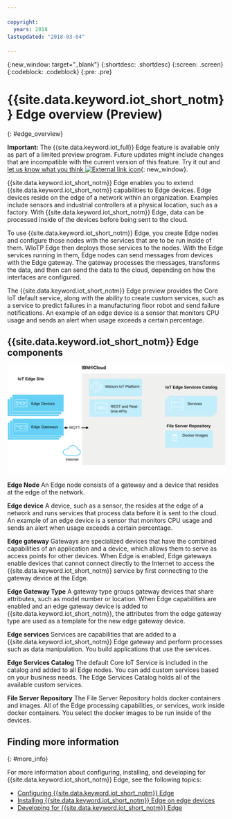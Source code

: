 ```yaml
---

copyright:
  years: 2018
lastupdated: "2018-03-04"

---
```


{:new_window: target="\_blank"}
{:shortdesc: .shortdesc}
{:screen: .screen}
{:codeblock: .codeblock}
{:pre: .pre}


# {{site.data.keyword.iot_short_notm}} Edge overview (Preview)
{: #edge_overview}

**Important:** The {{site.data.keyword.iot_full}} Edge feature is available only as part of a limited preview program. Future updates might include changes that are incompatible with the current version of this feature. Try it out and [let us know what you think ![External link icon](../../../icons/launch-glyph.svg)](https://developer.ibm.com/answers/smart-spaces/17/internet-of-things.html){: new_window}.

{{site.data.keyword.iot_short_notm}} Edge enables you to extend {{site.data.keyword.iot_short_notm}} capabilities to Edge devices. Edge devices reside on the edge of a network within an organization. Examples include sensors and industrial controllers at a physical location, such as a factory. With {{site.data.keyword.iot_short_notm}} Edge, data can be processed inside of the devices before being sent to the cloud.

To use {{site.data.keyword.iot_short_notm}} Edge, you create Edge nodes and configure those nodes with the services that are to be run inside of them. WIoTP Edge then deploys those services to the nodes. With the Edge services running in them, Edge nodes can send messages from devices with the Edge gateway. The gateway processes the messages, transforms the data, and then can send the data to the cloud, depending on how the interfaces are configured.

The {{site.data.keyword.iot_short_notm}} Edge preview provides the Core IoT default service, along with the ability to create custom services, such as a service to predict failures in a manufacturing floor robot and send failure notifications. An example of an edge device is a sensor that monitors CPU usage and sends an alert when usage exceeds a certain percentage.

## {{site.data.keyword.iot_short_notm}} Edge components

![IBM Watson IoT Edge overview](images/edge_overview.svg "IBM Watson IoT Platform Edge overview")

**Edge Node**
An Edge node consists of a gateway and a device that resides at the edge of the network.

**Edge device**
A device, such as a sensor, the resides at the edge of a network and runs services that process data before it is sent to the cloud. An example of an edge device is a sensor that monitors CPU usage and sends an alert when usage exceeds a certain percentage.

**Edge gateway**
Gateways are specialized devices that have the combined capabilities of an application and a device, which allows them to serve as access points for other devices. When Edge is enabled, Edge gateways enable devices that cannot connect directly to the Internet to access the {{site.data.keyword.iot_short_notm}} service by first connecting to the gateway device at the Edge.

**Edge Gateway Type**
A gateway type groups gateway devices that share attributes, such as model number or location. When Edge capabilities are enabled and an edge gateway device is added to {{site.data.keyword.iot_short_notm}}, the attributes from the edge gateway type are used as a template for the new edge gateway device.

**Edge services**
Services are capabilities that are added to a {{site.data.keyword.iot_short_notm}} Edge gateway and perform processes such as data manipulation. You build applications that use the services.

**Edge Services Catalog**
The default Core IoT Service is included in the catalog and added to all Edge nodes. You can add custom services based on your business needs. The Edge Services Catalog holds all of the available custom services.

**File Server Repository**
The File Server Repository holds docker containers and images. All of the Edge processing capabilities, or services, work inside docker containers. You select the docker images to be run inside of the devices.

## Finding more information
{: #more_info}

For more information about configuring, installing, and developing for {{site.data.keyword.iot_short_notm}} Edge, see the following topics:
 - [Configuring {{site.data.keyword.iot_short_notm}} Edge](WIoTP_edge_config.html#edge_configure)
 - [Installing {{site.data.keyword.iot_short_notm}} Edge on edge devices](WIoTP_edge_install.html#edge_install_device)
 - [Developing for {{site.data.keyword.iot_short_notm}} Edge](WIoTP_edge_dev.html#edge_dev)
